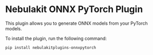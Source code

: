 # Nebulakit ONNX PyTorch Plugin

This plugin allows you to generate ONNX models from your PyTorch models.

To install the plugin, run the following command:

```
pip install nebulakitplugins-onnxpytorch
```
